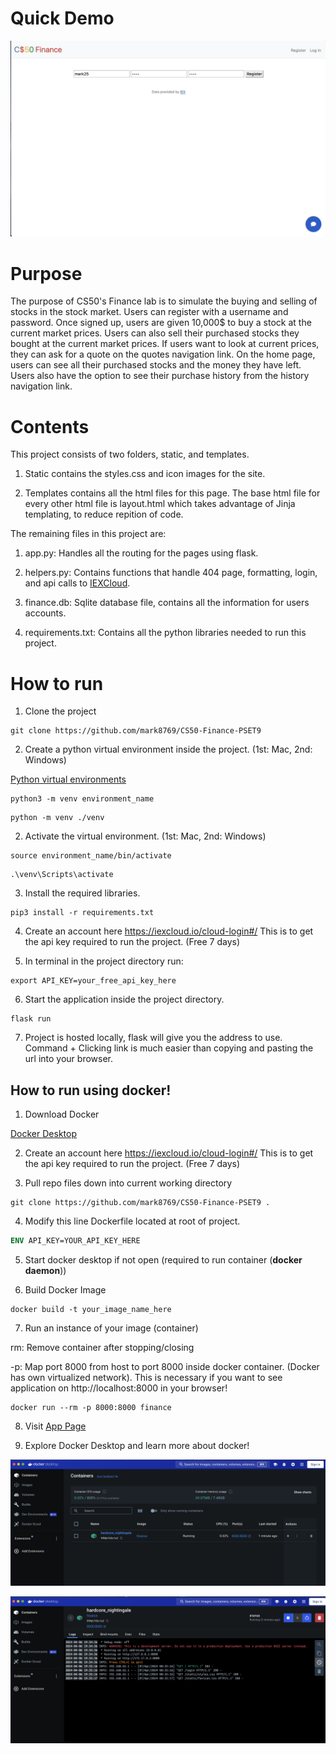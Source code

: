 # Quick Demo

![](readmeFiles/cs50finance.gif)

# Purpose

The purpose of CS50's Finance lab is to simulate the buying and selling of stocks in the stock market.
Users can register with a username and password. Once signed up, users are given 10,000$ to buy a stock
at the current market prices. Users can also sell their purchased stocks they bought at the current market prices.
If users want to look at current prices, they can ask for a quote on the quotes navigation link. On the home page, users can see all their purchased stocks and the money they have left. Users also have the option to see their purchase history from the history navigation link.

# Contents

This project consists of two folders, static, and templates.

1. Static contains the styles.css and icon images for the site.

2. Templates contains all the html files for this page. The base html file for every other html file is layout.html which takes advantage of Jinja templating, to reduce repition of code.

The remaining files in this project are:

1. app.py: Handles all the routing for the pages using flask.

2. helpers.py: Contains functions that handle 404 page, formatting, login, and api calls to [IEXCloud](https://iexcloud.io/cloud-login#/).

3. finance.db: Sqlite database file, contains all the information for users accounts.

4. requirements.txt: Contains all the python libraries needed to run this project.

# How to run

1. Clone the project 

```
git clone https://github.com/mark8769/CS50-Finance-PSET9
```

2. Create a python virtual environment inside the project. (1st: Mac, 2nd: Windows)

[Python virtual environments](https://docs.python.org/3/tutorial/venv.html)

```
python3 -m venv environment_name
```

```
python -m venv ./venv
```

2. Activate the virtual environment. (1st: Mac, 2nd: Windows)

```
source environment_name/bin/activate
```

```
.\venv\Scripts\activate
```

3. Install the required libraries.

```
pip3 install -r requirements.txt
```

4. Create an account here https://iexcloud.io/cloud-login#/ This is to get the api key required to run the project. (Free 7 days)

5. In terminal in the project directory run:

```
export API_KEY=your_free_api_key_here
```

6. Start the application inside the project directory.

```
flask run
```

7. Project is hosted locally, flask will give you the address to use. Command + Clicking link is much easier than copying and pasting the url into your browser.


## How to run using docker!

1. Download Docker

[Docker Desktop](https://www.docker.com/products/docker-desktop/)

2.  Create an account here https://iexcloud.io/cloud-login#/ This is to get the api key required to run the project. (Free 7 days)

3.  Pull repo files down into current working directory

```shell
git clone https://github.com/mark8769/CS50-Finance-PSET9 .
```

4.  Modify this line Dockerfile located at root of project.

```Dockerfile
ENV API_KEY=YOUR_API_KEY_HERE
```

5.  Start docker desktop if not open (required to run container (**docker daemon**))

6.  Build Docker Image

```shell
docker build -t your_image_name_here
```

7.  Run an instance of your image (container)

rm: Remove container after stopping/closing

-p: Map port 8000 from host to port 8000 inside docker container. (Docker has own virtualized network). This is necessary if you want to see application on http://localhost:8000 in your browser!

```shell
docker run --rm -p 8000:8000 finance
```

8.  Visit [App Page](http://127.0.0.1:8000)

9.  Explore Docker Desktop and learn more about docker!

![Alt text](images/image.png)

![Alt text](images/image-1.png)